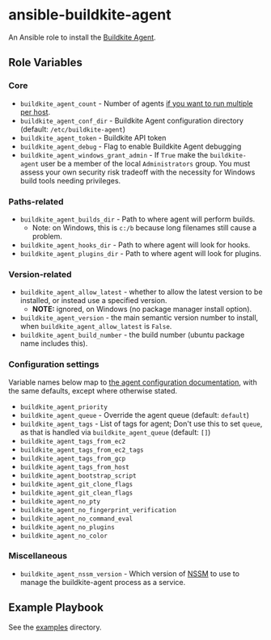# ansible-buildkite-agent

An Ansible role to install the [Buildkite Agent](https://buildkite.com/docs/agent/v3).

## Role Variables

### Core

- `buildkite_agent_count` - Number of agents [if you want to run multiple per host](https://buildkite.com/docs/agent/v3/ubuntu#running-multiple-agents).
- `buildkite_agent_conf_dir` - Buildkite Agent configuration directory (default: `/etc/buildkite-agent`)
- `buildkite_agent_token` - Buildkite API token
- `buildkite_agent_debug` - Flag to enable Buildkite Agent debugging
- `buildkite_agent_windows_grant_admin` - If `True` make the `buildkite-agent` user be a member of the local `Administrators` group. You must assess your own security risk tradeoff with the necessity for Windows build tools needing privileges.

### Paths-related

- `buildkite_agent_builds_dir` - Path to where agent will perform builds.
  - Note: on Windows, this is `c:/b` because long filenames still cause a problem.
- `buildkite_agent_hooks_dir` - Path to where agent will look for hooks.
- `buildkite_agent_plugins_dir` - Path to where agent will look for plugins.

### Version-related

- `buildkite_agent_allow_latest` - whether to allow the latest version to be installed, or instead use a specified version.
  - **NOTE:** ignored, on Windows (no package manager install option).
- `buildkite_agent_version` - the main semantic version number to install, when `buildkite_agent_allow_latest` is `False`.
- `buildkite_agent_build_number` - the build number (ubuntu package name includes this).

### Configuration settings

Variable names below map to [the agent configuration documentation](https://buildkite.com/docs/agent/v3/configuration#configuration-settings), with the same defaults, except where otherwise stated.

- `buildkite_agent_priority`
- `buildkite_agent_queue` - Override the agent queue (default: `default`)
- `buildkite_agent_tags` - List of tags for agent; Don't use this to set `queue`, as that is handled via `buildkite_agent_queue` (default: `[]`)
- `buildkite_agent_tags_from_ec2`
- `buildkite_agent_tags_from_ec2_tags`
- `buildkite_agent_tags_from_gcp`
- `buildkite_agent_tags_from_host`
- `buildkite_agent_bootstrap_script`
- `buildkite_agent_git_clone_flags`
- `buildkite_agent_git_clean_flags`
- `buildkite_agent_no_pty`
- `buildkite_agent_no_fingerprint_verification`
- `buildkite_agent_no_command_eval`
- `buildkite_agent_no_plugins`
- `buildkite_agent_no_color`

### Miscellaneous

- `buildkite_agent_nssm_version` - Which version of [NSSM] to use to manage the buildkite-agent process as a service.

## Example Playbook

See the [examples](./examples/) directory.

[NSSM]: https://nssm.cc
